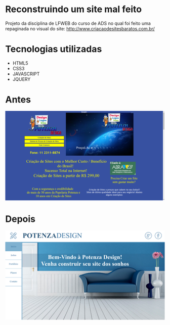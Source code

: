 # Reconstruindo um site mal feito
Projeto da disciplina de LFWEB do curso de ADS no qual foi feito uma repaginada no visual do site: 
http://www.criacaodesitesbaratos.com.br/

# Tecnologias utilizadas
- HTML5
- CSS3
- JAVASCRIPT
- JQUERY

# Antes
![alt tag](https://github.com/wensttay/PotenzaDesign/blob/master/before.png)

# Depois
![alt tag](https://github.com/wensttay/PotenzaDesign/blob/master/after.png)
